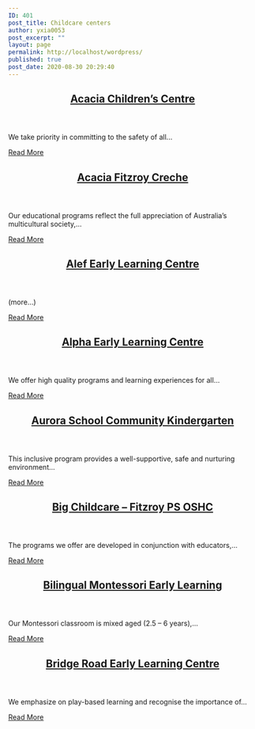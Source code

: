 ```yaml
---
ID: 401
post_title: Childcare centers
author: yxia0053
post_excerpt: ""
layout: page
permalink: http://localhost/wordpress/
published: true
post_date: 2020-08-30 20:29:40
---
```

<article data-id="694">
                            <header><h2><a
                href="http://localhost/wordpress/index.php/2020/08/31/acacia-childrens-centre/"
                title="Acacia Children&#8217;s Centre"
                >Acacia Children&#8217;s Centre</a></h2></header>
                <p>We take priority in committing to the safety of all...</p><a
                    href="http://localhost/wordpress/index.php/2020/08/31/acacia-childrens-centre/"
                    >Read More</a>
                    </article><article data-id="660">
                            <header><h2><a
                href="http://localhost/wordpress/index.php/2020/08/31/acacia-fitzroy-creche/"
                title="Acacia Fitzroy Creche"
                >Acacia Fitzroy Creche</a></h2></header>
                <p>Our educational programs reflect the full appreciation of Australia’s multicultural society,...</p><a
                    href="http://localhost/wordpress/index.php/2020/08/31/acacia-fitzroy-creche/"
                    >Read More</a>
                    </article><article data-id="710">
                            <header><h2><a
                href="http://localhost/wordpress/index.php/2020/08/31/alef-early-learning-centre/"
                title="Alef Early Learning Centre"
                >Alef Early Learning Centre</a></h2></header>
                <p>(more&hellip;)</p><a
                    href="http://localhost/wordpress/index.php/2020/08/31/alef-early-learning-centre/"
                    >Read More</a>
                    </article><article data-id="693">
                            <header><h2><a
                href="http://localhost/wordpress/index.php/2020/08/31/alpha-early-learning-centre/"
                title="Alpha Early Learning Centre"
                >Alpha Early Learning Centre</a></h2></header>
                <p>We offer high quality programs and learning experiences for all...</p><a
                    href="http://localhost/wordpress/index.php/2020/08/31/alpha-early-learning-centre/"
                    >Read More</a>
                    </article><article data-id="680">
                            <header><h2><a
                href="http://localhost/wordpress/index.php/2020/08/31/aurora-school-community-kindergarten/"
                title="Aurora School Community Kindergarten"
                >Aurora School Community Kindergarten</a></h2></header>
                <p>This inclusive program provides a well-supportive, safe and nurturing environment...</p><a
                    href="http://localhost/wordpress/index.php/2020/08/31/aurora-school-community-kindergarten/"
                    >Read More</a>
                    </article><article data-id="687">
                            <header><h2><a
                href="http://localhost/wordpress/index.php/2020/08/31/big-childcare-fitzroy-ps-oshc/"
                title="Big Childcare &#8211; Fitzroy PS OSHC"
                >Big Childcare &#8211; Fitzroy PS OSHC</a></h2></header>
                <p>The programs we offer are developed in conjunction with educators,...</p><a
                    href="http://localhost/wordpress/index.php/2020/08/31/big-childcare-fitzroy-ps-oshc/"
                    >Read More</a>
                    </article><article data-id="682">
                            <header><h2><a
                href="http://localhost/wordpress/index.php/2020/08/31/bilingual-montessori-early-learning/"
                title="Bilingual Montessori Early Learning"
                >Bilingual Montessori Early Learning</a></h2></header>
                <p>Our Montessori classroom is mixed aged (2.5 &#8211; 6 years),...</p><a
                    href="http://localhost/wordpress/index.php/2020/08/31/bilingual-montessori-early-learning/"
                    >Read More</a>
                    </article><article data-id="702">
                            <header><h2><a
                href="http://localhost/wordpress/index.php/2020/08/31/bridge-road-early-learning-centre/"
                title="Bridge Road Early Learning Centre"
                >Bridge Road Early Learning Centre</a></h2></header>
                <p>We emphasize on play-based learning and recognise the importance of...</p><a
                    href="http://localhost/wordpress/index.php/2020/08/31/bridge-road-early-learning-centre/"
                    >Read More</a>
                    </article>